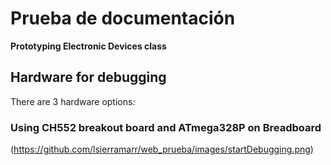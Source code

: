 # Prueba de documentación

**Prototyping Electronic Devices class**

## Hardware for debugging

There are 3 hardware options:

### Using CH552 breakout board and ATmega328P on Breadboard

(https://github.com/lsierramarr/web_prueba/images/startDebugging.png)
